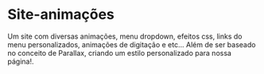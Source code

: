 # Site-animações
 Um site com diversas animações, menu dropdown, efeitos css, links do menu personalizados, animações de digitação e etc... Além de ser baseado no conceito de Parallax, criando um estilo personalizado para nossa página!.
